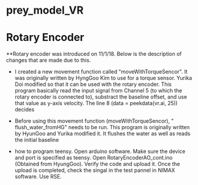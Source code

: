 # prey_model_VR

# Rotary Encoder
**Rotary encoder was introduced on 11/1/18. Below is the description of changes that are made due to this.
- I created a new movement function called "moveWithTorqueSencor". It was originally written by HyngGoo Kim to use for a torque sensor. Yurika Doi modified so that it can be used with the rotary encoder. This program basically read the input signal from Channel 5 (to which the rotary encoder is connected to), substract the baseline offset, and use that value as y-axis velocity.
The line 8 (data = peekdata(vr.ai, 25)) decides

- Before using this movement function (moveWithTorqueSencor), " flush_water_fromHG" needs to be run. This program is originally written by HyunGoo and Yurika modified it. It flushes the water as well as reads the initial baseline 

- how to program teensy.
Open arduino software. Make sure the device and port is specified as teensy.
Open RotaryEncoderAO_cont.ino (Obtained from HyungGoo).
Verify the code and upload it.
Once the upload is completed, check the singal in the test pannel in NIMAX software. Use RSE.
